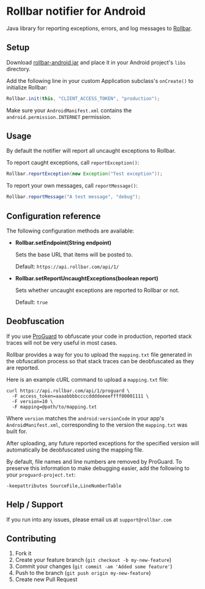 Rollbar notifier for Android
============================

Java library for reporting exceptions, errors, and log messages to [Rollbar](https://rollbar.com).

## Setup ##

Download [rollbar-android.jar](https://github.com/rollbar/rollbar-android/releases/download/v0.0.1/rollbar-android.jar) and place it in your Android project's `libs` directory.

Add the following line in your custom Application subclass's `onCreate()` to initialize Rollbar:

```java
Rollbar.init(this, "CLIENT_ACCESS_TOKEN", "production");
```


Make sure your `AndroidManifest.xml` contains the `android.permission.INTERNET` permission.

## Usage ##

By default the notifier will report all uncaught exceptions to Rollbar.

To report caught exceptions, call `reportException()`:

```java
Rollbar.reportException(new Exception("Test exception"));
```

To report your own messages, call `reportMessage()`:

```java
Rollbar.reportMessage("A test message", "debug");
```

## Configuration reference ##

The following configuration methods are available:

 * **Rollbar.setEndpoint(String endpoint)**

    Sets the base URL that items will be posted to.

    Default: `https://api.rollbar.com/api/1/`


 * **Rollbar.setReportUncaughtExceptions(boolean report)**

    Sets whether uncaught exceptions are reported to Rollbar or not.
    
    Default: `true`

## Deobfuscation ##

If you use [ProGuard](http://developer.android.com/tools/help/proguard.html) to obfuscate your code in production, reported stack traces will not be very useful in most cases.

Rollbar provides a way for you to upload the `mapping.txt` file generated in the obfuscation process so that stack traces can be deobfuscated as they are reported.

Here is an example cURL command to upload a `mapping.txt` file:

    curl https://api.rollbar.com/api/1/proguard \
      -F access_token=aaaabbbbccccddddeeeeffff00001111 \
      -F version=10 \
      -F mapping=@path/to/mapping.txt

Where `version` matches the `android:versionCode` in your app's `AndroidManifest.xml`, corresponding to the version the `mapping.txt` was built for.

After uploading, any future reported exceptions for the specified version will automatically be deobfuscated using the mapping file.

By default, file names and line numbers are removed by ProGuard. To preserve this information to make debugging easier, add the following to your `proguard-project.txt`:

```
-keepattributes SourceFile,LineNumberTable
```

## Help / Support

If you run into any issues, please email us at `support@rollbar.com`


## Contributing

1. Fork it
2. Create your feature branch (`git checkout -b my-new-feature`)
3. Commit your changes (`git commit -am 'Added some feature'`)
4. Push to the branch (`git push origin my-new-feature`)
5. Create new Pull Request

